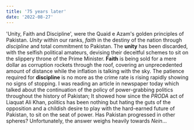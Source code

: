 ```yaml
---
title: '75 years later'
date: '2022-08-27'
---
```


'Unity, Faith and Discipline', were the Quaid e Azam's golden principles of Pakistan. *Unity* within our ranks, *faith* in the destiny of the nation through *discipline* and total commitment to Pakistan. The **unity** has been discarded, with the selfish political amateurs, devising their deceitful schemes to sit on the slippery throne of the Prime Minister. **Faith** is being sold for a mere dollar as corruption rockets through the roof, covering an unprecedented amount of distance while the inflation is talking with the sky. The patience required for **discipline** is no more as the crime rate is rising rapidly showing no signs of stopping. I was reading an article in newspaper today which talked about the continuation of the policy of power-grabbing politics throughout the history of Pakistan; It showed how since the *PRODA* act of Liaquat Ali Khan, politics has been nothing but hating the guts of the opposition and a childish desire to play with the hard-earned future of Pakistan, to sit on the seat of power. Has Pakistan progressed in other spheres? Unfortunately, the answer weighs heavily towards *Nein*...       
